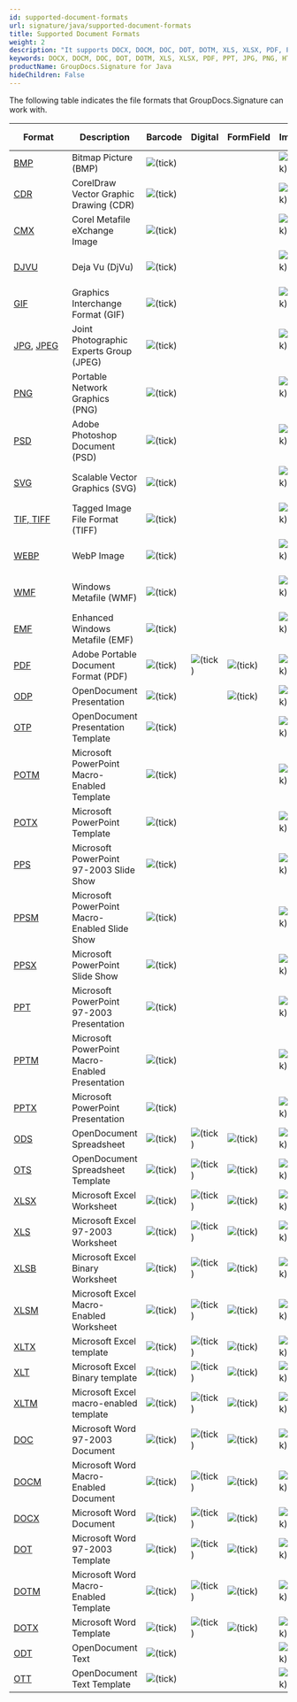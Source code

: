 ```yaml
---
id: supported-document-formats
url: signature/java/supported-document-formats
title: Supported Document Formats
weight: 2
description: "It supports DOCX, DOCM, DOC, DOT, DOTM, XLS, XLSX, PDF, PPT, JPG, PNG, HTML, EML and many more."
keywords: DOCX, DOCM, DOC, DOT, DOTM, XLS, XLSX, PDF, PPT, JPG, PNG, HTML, EML
productName: GroupDocs.Signature for Java
hideChildren: False
---
```

The following table indicates the file formats that GroupDocs.Signature can work with.

| Format | Description | Barcode | Digital | FormField | Image | Metadata | QR-code | Stamp | Text |
| --- | --- | --- | --- | --- | --- | --- | --- | --- | --- |
| [BMP](https://docs.fileformat.com/image/bmp/) | Bitmap Picture (BMP) | ![(tick)](signature/java/images/check.png) |   |   | ![(tick)](signature/java/images/check.png) |   | ![(tick)](signature/java/images/check.png) | ![(tick)](signature/java/images/check.png) | ![(tick)](signature/java/images/check.png) |
| [CDR](https://docs.fileformat.com/image/cdr/) | CorelDraw Vector Graphic Drawing (CDR) | ![(tick)](signature/java/images/check.png) |   |   | ![(tick)](signature/java/images/check.png) |   | ![(tick)](signature/java/images/check.png) | ![(tick)](signature/java/images/check.png) | ![(tick)](signature/java/images/check.png) |
| [CMX](https://docs.fileformat.com/image/cmx/) | Corel Metafile eXchange Image | ![(tick)](signature/java/images/check.png) |   |   | ![(tick)](signature/java/images/check.png)  |   | ![(tick)](signature/java/images/check.png) | ![(tick)](signature/java/images/check.png) | ![(tick)](signature/java/images/check.png) |
| [DJVU](https://docs.fileformat.com/image/djvu/) | Deja Vu (DjVu) | ![(tick)](signature/java/images/check.png) |   |   | ![(tick)](signature/java/images/check.png)  |   | ![(tick)](signature/java/images/check.png) | ![(tick)](signature/java/images/check.png) | ![(tick)](signature/java/images/check.png) |
| [GIF](https://docs.fileformat.com/image/gif/) | Graphics Interchange Format (GIF) | ![(tick)](signature/java/images/check.png) |   |   | ![(tick)](signature/java/images/check.png)  |   | ![(tick)](signature/java/images/check.png) | ![(tick)](signature/java/images/check.png) | ![(tick)](signature/java/images/check.png) |
| [JPG](https://docs.fileformat.com/image/jpeg/), [JPEG](https://docs.fileformat.com/image/jpeg/)   | Joint Photographic Experts Group (JPEG) | ![(tick)](signature/java/images/check.png) |   |   | ![(tick)](signature/java/images/check.png)  | ![(tick)](signature/java/images/check.png) | ![(tick)](signature/java/images/check.png) | ![(tick)](signature/java/images/check.png) | ![(tick)](signature/java/images/check.png) |
| [PNG](https://docs.fileformat.com/image/png/) | Portable Network Graphics (PNG) | ![(tick)](signature/java/images/check.png) |   |   | ![(tick)](signature/java/images/check.png)  | ![(tick)](signature/java/images/check.png) | ![(tick)](signature/java/images/check.png) | ![(tick)](signature/java/images/check.png) | ![(tick)](signature/java/images/check.png) |
| [PSD](https://docs.fileformat.com/image/psd/) | Adobe Photoshop Document (PSD) | ![(tick)](signature/java/images/check.png) |   |   | ![(tick)](signature/java/images/check.png)  | ![(tick)](signature/java/images/check.png) | ![(tick)](signature/java/images/check.png) | ![(tick)](signature/java/images/check.png) | ![(tick)](signature/java/images/check.png) |
| [SVG](https://docs.fileformat.com/page-description-language/svg/) | Scalable Vector Graphics (SVG) | ![(tick)](signature/java/images/check.png) |   |   | ![(tick)](signature/java/images/check.png)  | ![(tick)](signature/java/images/check.png) | ![(tick)](signature/java/images/check.png) | ![(tick)](signature/java/images/check.png) | ![(tick)](signature/java/images/check.png) |
| [TIF](https://docs.fileformat.com/specification/image/tiff/)[, ](https://docs.fileformat.com/image/tiff/)[TIFF](https://docs.fileformat.com/specification/image/tiff/) | Tagged Image File Format (TIFF) | ![(tick)](signature/java/images/check.png) |   |   | ![(tick)](signature/java/images/check.png)  | ![(tick)](signature/java/images/check.png) | ![(tick)](signature/java/images/check.png) | ![(tick)](signature/java/images/check.png) | ![(tick)](signature/java/images/check.png) |
| [WEBP](https://docs.fileformat.com/image/webp/) | WebP Image | ![(tick)](signature/java/images/check.png) |   |   | ![(tick)](signature/java/images/check.png)  |   | ![(tick)](signature/java/images/check.png) | ![(tick)](signature/java/images/check.png) | ![(tick)](signature/java/images/check.png) |
| [WMF](https://docs.fileformat.com/image/wmf/) | Windows Metafile (WMF) | ![(tick)](signature/java/images/check.png) |   |   | ![(tick)](signature/java/images/check.png)  |   | ![(tick)](signature/java/images/check.png) | ![(tick)](signature/java/images/check.png) | ![(tick)](signature/java/images/check.png) |
| [EMF](https://docs.fileformat.com/image/emf/) | Enhanced Windows Metafile (EMF) | ![(tick)](signature/java/images/check.png) |   |   | ![(tick)](signature/java/images/check.png)  |   | ![(tick)](signature/java/images/check.png) | ![(tick)](signature/java/images/check.png) | ![(tick)](signature/java/images/check.png) |
| [PDF](https://docs.fileformat.com/pdf/) | Adobe Portable Document Format (PDF) | ![(tick)](signature/java/images/check.png) | ![(tick)](signature/java/images/check.png) | ![(tick)](signature/java/images/check.png) | ![(tick)](signature/java/images/check.png) | ![(tick)](signature/java/images/check.png) | ![(tick)](signature/java/images/check.png) | ![(tick)](signature/java/images/check.png) | ![(tick)](signature/java/images/check.png) |
| [ODP](https://docs.fileformat.com/presentation/odp/) | OpenDocument Presentation | ![(tick)](signature/java/images/check.png) |   | ![(tick)](signature/java/images/check.png) | ![(tick)](signature/java/images/check.png) | ![(tick)](signature/java/images/check.png) | ![(tick)](signature/java/images/check.png) | ![(tick)](signature/java/images/check.png) | ![(tick)](signature/java/images/check.png) |
| [OTP](https://docs.fileformat.com/presentation/otp/) | OpenDocument Presentation Template | ![(tick)](signature/java/images/check.png) |   |   | ![(tick)](signature/java/images/check.png) | ![(tick)](signature/java/images/check.png) | ![(tick)](signature/java/images/check.png) | ![(tick)](signature/java/images/check.png) | ![(tick)](signature/java/images/check.png) |
| [POTM](https://docs.fileformat.com/presentation/potm/) | Microsoft PowerPoint Macro-Enabled Template | ![(tick)](signature/java/images/check.png) |   |   | ![(tick)](signature/java/images/check.png) | ![(tick)](signature/java/images/check.png) | ![(tick)](signature/java/images/check.png) | ![(tick)](signature/java/images/check.png) | ![(tick)](signature/java/images/check.png) |
| [POTX](https://docs.fileformat.com/presentation/potx/) | Microsoft PowerPoint Template | ![(tick)](signature/java/images/check.png) |   |   | ![(tick)](signature/java/images/check.png) | ![(tick)](signature/java/images/check.png) | ![(tick)](signature/java/images/check.png) | ![(tick)](signature/java/images/check.png) | ![(tick)](signature/java/images/check.png) |
| [PPS](https://docs.fileformat.com/presentation/pps/) | Microsoft PowerPoint 97-2003 Slide Show | ![(tick)](signature/java/images/check.png) |   |   | ![(tick)](signature/java/images/check.png) | ![(tick)](signature/java/images/check.png) | ![(tick)](signature/java/images/check.png) | ![(tick)](signature/java/images/check.png) | ![(tick)](signature/java/images/check.png) |
| [PPSM](https://docs.fileformat.com/presentation/ppsm/) | Microsoft PowerPoint Macro-Enabled Slide Show | ![(tick)](signature/java/images/check.png) |   |   | ![(tick)](signature/java/images/check.png) | ![(tick)](signature/java/images/check.png) | ![(tick)](signature/java/images/check.png) | ![(tick)](signature/java/images/check.png) | ![(tick)](signature/java/images/check.png) |
| [PPSX](https://docs.fileformat.com/presentation/ppsx/) | Microsoft PowerPoint Slide Show | ![(tick)](signature/java/images/check.png) |   |   | ![(tick)](signature/java/images/check.png) | ![(tick)](signature/java/images/check.png) | ![(tick)](signature/java/images/check.png) | ![(tick)](signature/java/images/check.png) | ![(tick)](signature/java/images/check.png) |
| [PPT](https://docs.fileformat.com/presentation/ppt/) | Microsoft PowerPoint 97-2003 Presentation | ![(tick)](signature/java/images/check.png) |   |   | ![(tick)](signature/java/images/check.png) | ![(tick)](signature/java/images/check.png) | ![(tick)](signature/java/images/check.png) | ![(tick)](signature/java/images/check.png) | ![(tick)](signature/java/images/check.png) |
| [PPTM](https://docs.fileformat.com/presentation/pptm/) | Microsoft PowerPoint Macro-Enabled Presentation | ![(tick)](signature/java/images/check.png) |   |   | ![(tick)](signature/java/images/check.png) | ![(tick)](signature/java/images/check.png) | ![(tick)](signature/java/images/check.png) | ![(tick)](signature/java/images/check.png) | ![(tick)](signature/java/images/check.png) |
| [PPTX](https://docs.fileformat.com/presentation/pptx/) | Microsoft PowerPoint Presentation | ![(tick)](signature/java/images/check.png) |   |   | ![(tick)](signature/java/images/check.png) | ![(tick)](signature/java/images/check.png) | ![(tick)](signature/java/images/check.png) | ![(tick)](signature/java/images/check.png) | ![(tick)](signature/java/images/check.png) |
| [ODS](https://docs.fileformat.com/spreadsheet/ods/) | OpenDocument Spreadsheet | ![(tick)](signature/java/images/check.png) | ![(tick)](signature/java/images/check.png) | ![(tick)](signature/java/images/check.png) | ![(tick)](signature/java/images/check.png) | ![(tick)](signature/java/images/check.png) | ![(tick)](signature/java/images/check.png) | ![(tick)](signature/java/images/check.png) | ![(tick)](signature/java/images/check.png) |
| [OTS](https://docs.fileformat.com/spreadsheet/ots/) | OpenDocument Spreadsheet Template | ![(tick)](signature/java/images/check.png) | ![(tick)](signature/java/images/check.png) | ![(tick)](signature/java/images/check.png) | ![(tick)](signature/java/images/check.png) | ![(tick)](signature/java/images/check.png) | ![(tick)](signature/java/images/check.png) | ![(tick)](signature/java/images/check.png) | ![(tick)](signature/java/images/check.png) |
| [XLSX](https://docs.fileformat.com/spreadsheet/xlsx/) | Microsoft Excel Worksheet | ![(tick)](signature/java/images/check.png) | ![(tick)](signature/java/images/check.png) | ![(tick)](signature/java/images/check.png) | ![(tick)](signature/java/images/check.png) | ![(tick)](signature/java/images/check.png) | ![(tick)](signature/java/images/check.png) | ![(tick)](signature/java/images/check.png) | ![(tick)](signature/java/images/check.png) |
| [XLS](https://docs.fileformat.com/spreadsheet/xls/) | Microsoft Excel 97-2003 Worksheet | ![(tick)](signature/java/images/check.png) | ![(tick)](signature/java/images/check.png) | ![(tick)](signature/java/images/check.png) | ![(tick)](signature/java/images/check.png) | ![(tick)](signature/java/images/check.png) | ![(tick)](signature/java/images/check.png) | ![(tick)](signature/java/images/check.png) | ![(tick)](signature/java/images/check.png) |
| [XLSB](https://docs.fileformat.com/spreadsheet/xlsb/) | Microsoft Excel Binary Worksheet | ![(tick)](signature/java/images/check.png) | ![(tick)](signature/java/images/check.png) | ![(tick)](signature/java/images/check.png) | ![(tick)](signature/java/images/check.png) | ![(tick)](signature/java/images/check.png) | ![(tick)](signature/java/images/check.png) | ![(tick)](signature/java/images/check.png) | ![(tick)](signature/java/images/check.png) |
| [XLSM](https://docs.fileformat.com/spreadsheet/xlsm/) | Microsoft Excel Macro-Enabled Worksheet | ![(tick)](signature/java/images/check.png) | ![(tick)](signature/java/images/check.png) | ![(tick)](signature/java/images/check.png) | ![(tick)](signature/java/images/check.png) | ![(tick)](signature/java/images/check.png) | ![(tick)](signature/java/images/check.png) | ![(tick)](signature/java/images/check.png) | ![(tick)](signature/java/images/check.png) |
| [XLTX](https://docs.fileformat.com/spreadsheet/xltx/) | Microsoft Excel template | ![(tick)](signature/java/images/check.png) | ![(tick)](signature/java/images/check.png) | ![(tick)](signature/java/images/check.png) | ![(tick)](signature/java/images/check.png) | ![(tick)](signature/java/images/check.png) | ![(tick)](signature/java/images/check.png) | ![(tick)](signature/java/images/check.png) | ![(tick)](signature/java/images/check.png) |
| [XLT](https://docs.fileformat.com/spreadsheet/xlt/) | Microsoft Excel Binary template | ![(tick)](signature/java/images/check.png) | ![(tick)](signature/java/images/check.png) | ![(tick)](signature/java/images/check.png) | ![(tick)](signature/java/images/check.png) | ![(tick)](signature/java/images/check.png) | ![(tick)](signature/java/images/check.png) | ![(tick)](signature/java/images/check.png) | ![(tick)](signature/java/images/check.png) |
| [XLTM](https://docs.fileformat.com/spreadsheet/xltm/) | Microsoft Excel macro-enabled template | ![(tick)](signature/java/images/check.png) | ![(tick)](signature/java/images/check.png) | ![(tick)](signature/java/images/check.png) | ![(tick)](signature/java/images/check.png) | ![(tick)](signature/java/images/check.png) | ![(tick)](signature/java/images/check.png) | ![(tick)](signature/java/images/check.png) | ![(tick)](signature/java/images/check.png) |
| [DOC](https://docs.fileformat.com/word-processing/doc/) | Microsoft Word 97-2003 Document | ![(tick)](signature/java/images/check.png) | ![(tick)](signature/java/images/check.png) | ![(tick)](signature/java/images/check.png) | ![(tick)](signature/java/images/check.png) | ![(tick)](signature/java/images/check.png) | ![(tick)](signature/java/images/check.png) | ![(tick)](signature/java/images/check.png) | ![(tick)](signature/java/images/check.png) |
| [DOCM](https://docs.fileformat.com/word-processing/docm/) | Microsoft Word Macro-Enabled Document | ![(tick)](signature/java/images/check.png) | ![(tick)](signature/java/images/check.png) | ![(tick)](signature/java/images/check.png) | ![(tick)](signature/java/images/check.png) | ![(tick)](signature/java/images/check.png) | ![(tick)](signature/java/images/check.png) | ![(tick)](signature/java/images/check.png) | ![(tick)](signature/java/images/check.png) |
| [DOCX](https://docs.fileformat.com/word-processing/docx/) | Microsoft Word Document | ![(tick)](signature/java/images/check.png) | ![(tick)](signature/java/images/check.png) | ![(tick)](signature/java/images/check.png) | ![(tick)](signature/java/images/check.png) | ![(tick)](signature/java/images/check.png) | ![(tick)](signature/java/images/check.png) | ![(tick)](signature/java/images/check.png) | ![(tick)](signature/java/images/check.png) |
| [DOT](https://docs.fileformat.com/word-processing/dot/) | Microsoft Word 97-2003 Template | ![(tick)](signature/java/images/check.png) | ![(tick)](signature/java/images/check.png) | ![(tick)](signature/java/images/check.png) | ![(tick)](signature/java/images/check.png) | ![(tick)](signature/java/images/check.png) | ![(tick)](signature/java/images/check.png) | ![(tick)](signature/java/images/check.png) | ![(tick)](signature/java/images/check.png) |
| [DOTM](https://docs.fileformat.com/word-processing/dotm/) | Microsoft Word Macro-Enabled Template | ![(tick)](signature/java/images/check.png) | ![(tick)](signature/java/images/check.png) | ![(tick)](signature/java/images/check.png) | ![(tick)](signature/java/images/check.png) | ![(tick)](signature/java/images/check.png) | ![(tick)](signature/java/images/check.png) | ![(tick)](signature/java/images/check.png) | ![(tick)](signature/java/images/check.png) |
| [DOTX](https://docs.fileformat.com/word-processing/dotx/) | Microsoft Word Template | ![(tick)](signature/java/images/check.png) | ![(tick)](signature/java/images/check.png) | ![(tick)](signature/java/images/check.png) | ![(tick)](signature/java/images/check.png) | ![(tick)](signature/java/images/check.png) | ![(tick)](signature/java/images/check.png) | ![(tick)](signature/java/images/check.png) | ![(tick)](signature/java/images/check.png) |
| [ODT](https://docs.fileformat.com/word-processing/odt/) | OpenDocument Text | ![(tick)](signature/java/images/check.png) |   |   | ![(tick)](signature/java/images/check.png) | ![(tick)](signature/java/images/check.png) | ![(tick)](signature/java/images/check.png) | ![(tick)](signature/java/images/check.png) | ![(tick)](signature/java/images/check.png) |
| [OTT](https://docs.fileformat.com/word-processing/ott/) | OpenDocument Text Template | ![(tick)](signature/java/images/check.png) |   |   | ![(tick)](signature/java/images/check.png) | ![(tick)](signature/java/images/check.png) | ![(tick)](signature/java/images/check.png) | ![(tick)](signature/java/images/check.png) | ![(tick)](signature/java/images/check.png) |
